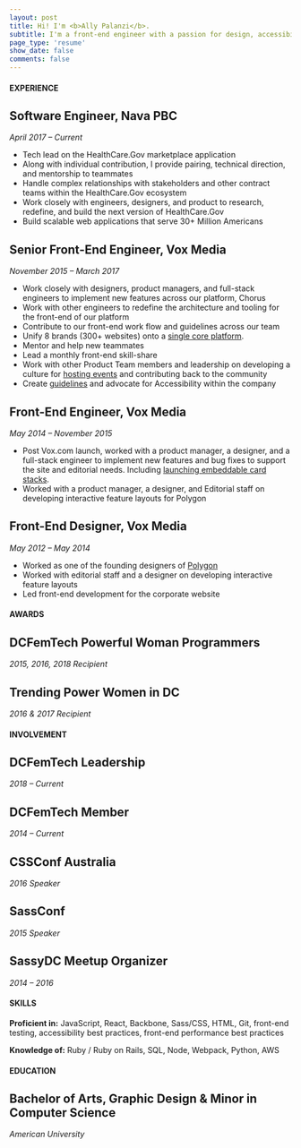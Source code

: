```yaml
---
layout: post
title: Hi! I'm <b>Ally Palanzi</b>.
subtitle: I'm a front-end engineer with a passion for design, accessibility, inclusion, and ice cream.
page_type: 'resume'
show_date: false
comments: false
---
```


<div markdown="1">

#### EXPERIENCE

## Software Engineer, Nava PBC
*April 2017 – Current*
  
  - Tech lead on the HealthCare.Gov marketplace application
  - Along with individual contribution, I provide pairing, technical direction, and mentorship to teammates
  - Handle complex relationships with stakeholders and other contract teams within the HealthCare.Gov ecosystem
  - Work closely with engineers, designers, and product to research, redefine, and build the next version of HealthCare.Gov
  - Build scalable web applications that serve 30+ Million Americans

## Senior Front-End Engineer, Vox Media
*November 2015 – March 2017*

  - Work closely with designers, product managers, and full-stack engineers to implement new features across our platform, Chorus
  - Work with other engineers to redefine the architecture and tooling for the front-end of our platform
  - Contribute to our front-end work flow and guidelines across our team
  - Unify 8 brands (300+ websites) onto a [single core platform](http://product.voxmedia.com/2016/2/23/11098476/curbed-on-chorus-the-start-of-a-new-era-at-vox-media).
  - Mentor and help new teammates
  - Lead a monthly front-end skill-share
  - Work with other Product Team members and leadership on developing a culture for [hosting events](http://product.voxmedia.com/events) and contributing back to the community
  - Create [guidelines](http://accessibility.voxmedia.com/) and advocate for Accessibility within the company

## Front-End Engineer, Vox Media
*May 2014 – November 2015*

  - Post Vox.com launch, worked with a product manager, a designer, and a full-stack engineer to implement new features and bug fixes to support the site and editorial needs. Including [launching embeddable card stacks](http://www.vox.com/2015/5/28/8677005/embeddable-card-stacks-launch).
  - Worked with a product manager, a designer, and Editorial staff on developing interactive feature layouts for Polygon

<!-- ## Visual Design Instructor, General Assembly
*April 2015 – May 2015*

  - Worked with General Assembly coordinators and two other instructors to teach students an introduction to design. Including: design concepts, branding, layout, and responsive design. -->

## Front-End Designer, Vox Media
*May 2012 – May 2014*

  - Worked as one of the founding designers of [Polygon](https://www.polygon.com/)
  - Worked with editorial staff and a designer on developing interactive feature layouts
  - Led front-end development for the corporate website

</div>
<div markdown="1">

#### AWARDS

## DCFemTech Powerful Woman Programmers
*2015, 2016, 2018 Recipient*
<p></p>

## Trending Power Women in DC
*2016 & 2017 Recipient*
<p></p>

#### INVOLVEMENT

## DCFemTech Leadership
*2018 – Current*
<p></p>

## DCFemTech Member
*2014 – Current*
<p></p>

## CSSConf Australia
*2016 Speaker*
<p></p>

## SassConf
*2015 Speaker*
<p></p>

## SassyDC Meetup Organizer
*2014 – 2016*
<p></p>

#### SKILLS

**Proficient in:** JavaScript, React, Backbone, Sass/CSS, HTML, Git, front-end testing, accessibility best practices, front-end performance best practices

**Knowledge of:** Ruby / Ruby on Rails, SQL, Node, Webpack, Python, AWS
<p></p>

#### EDUCATION

## Bachelor of Arts, Graphic Design & Minor in Computer Science
*American University*

</div>
